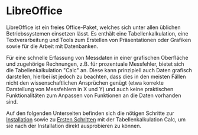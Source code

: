 # LibreOffice

LibreOffice ist ein freies Office-Paket, welches sich unter allen üblichen Betriebssystemen einsetzen lässt. Es enthält eine Tabellenkalkulation, eine Textverarbeitung und Tools zum Erstellen von Präsentationen oder Grafiken sowie für die Arbeit mit Datenbanken. 

Für eine schnelle Erfassung von Messdaten in einer grafischen Oberfläche und zugehörige Rechnungen, z.B. für prozentuale Messfehler, bietet sich die Tabellenkalkulation "Calc" an. Diese kann prinzipiell auch Daten grafisch darstellen, hierbei ist jedoch zu beachten, dass dies in den meisten Fällen nicht den wissenschaftlichen Ansprüchen genügt (etwa korrekte Darstellung von Messfehlern in X und Y) und auch keine praktischen Funktionalitäten zum Anpassen von Funktionen an die Daten vorhanden sind.

Auf den folgenden Unterseiten befinden sich die nötigen Schritte zur [Installation](./03_01_01_LibreOffice_Installation.md) sowie zu [Ersten Schritten](./03_02_LibreOffice_Erste_Schritte.md) mit der Tabellenkalkulation Calc, um sie nach der Installation direkt ausprobieren zu können.
